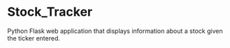 # Stock_Tracker
Python Flask web application that displays information about a stock given the ticker entered.
